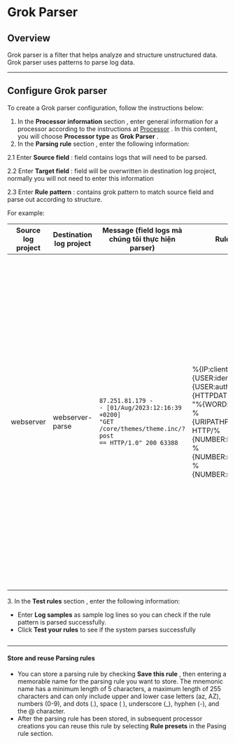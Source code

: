 # Grok Parser

## Overview <a href="#tong-quan" id="tong-quan"></a>

Grok parser is a filter that helps analyze and structure unstructured data. Grok parser uses patterns to parse log data.

***

## Configure Grok parser <a href="#cau-hinh-grok-parser" id="cau-hinh-grok-parser"></a>

To create a Grok parser configuration, follow the instructions below:

1. In the **Processor information** section , enter general information for a processor according to the instructions at [Processor](https://docs-vngcloud-vn.translate.goog/vng-cloud-document/v/vn/vmonitor/dashboards/logs/lam-viec-voi-log-pipeline/processor) . In this content, you will choose **Processor type** as **Grok Parser** .
2. In the **Parsing rule** section , enter the following information:

2.1 Enter **Source field** : field contains logs that will need to be parsed.

2.2 Enter **Target field** : field will be overwritten in destination log project, normally you will not need to enter this information

2.3 Enter **Rule pattern** : contains grok pattern to match source field and parse out according to structure.

For example:

<table data-full-width="true"><thead><tr><th width="129">Source log project</th><th width="161">Destination log project</th><th width="195">Message (field logs mà chúng tôi thực hiện parser)</th><th width="198">Rule pattern</th><th>Kết quả parser</th></tr></thead><tbody><tr><td>webserver</td><td>webserver-parse</td><td><pre><code>87.251.81.179 - 
- [01/Aug/2023:12:16:39 +0200] 
"GET /core/themes/theme.inc/?post
== HTTP/1.0" 200 63388
</code></pre></td><td>%{IP:client_ip} %{USER:ident} %{USER:auth} \[%{HTTPDATE:timestamp}\] "%{WORD:http_method} %{URIPATHPARAM:request} HTTP/%{NUMBER:http_version}" %{NUMBER:response_code} %{NUMBER:response_size}</td><td>{<br>"request": "/core/themes/theme.inc/?post==",<br>"MONTH": "Aug",<br>"response_code": "200",<br>"IPV6": null,<br>"auth": "-",<br>"HOUR": "12",<br>"ident": "-",<br>"IPV4": "87.251.81.179",<br>"BASE10NUM": [<br>"1.0",<br>"200",<br>"63388"<br>],<br>"http_version": "1.0",<br>"TIME": "12:16:39",<br>"URIQUERY": "post==",<br>"INT": "+0200",<br>"response_size": "63388",<br>"http_method": "GET",<br>"YEAR": "2023",<br>"URIPATH": "/core/themes/theme.inc/",<br>"USERNAME": [<br>"-",<br>"-"<br>],<br>"client_ip": "87.251.81.179",<br>"MINUTE": "16",<br>"SECOND": "39",<br>"MONTHDAY": "01",<br>"timestamp": "01/Aug/2023:12:16:39 +0200"<br>}</td></tr></tbody></table>

3\. In the **Test rules** section , enter the following information:

* Enter **Log samples** as sample log lines so you can check if the rule pattern is parsed successfully.
* Click **Test your rules** to see if the system parses successfully

<figure><img src="https://docs.vngcloud.vn/~gitbook/image?url=https%3A%2F%2F3672463924-files.gitbook.io%2F%7E%2Ffiles%2Fv0%2Fb%2Fgitbook-x-prod.appspot.com%2Fo%2Fspaces%252FB0NrrrdJdpYOYzRkbWp5%252Fuploads%252Fo8vatjJuVewSVSjfGCX3%252Fimage.png%3Falt%3Dmedia%26token%3De2955d05-07b6-4a16-8a13-e489d4f22a86&#x26;width=768&#x26;dpr=4&#x26;quality=100&#x26;sign=502ed872&#x26;sv=1" alt=""><figcaption></figcaption></figure>

***

#### Store and reuse Parsing rules <a href="#luu-tru-va-tai-su-dung-parsing-rule" id="luu-tru-va-tai-su-dung-parsing-rule"></a>

* You can store a parsing rule by checking **Save this rule** , then entering a memorable name for the parsing rule you want to store. The mnemonic name has a minimum length of 5 characters, a maximum length of 255 characters and can only include upper and lower case letters (az, AZ), numbers (0-9), and dots (.), space ( ), underscore (\_), hyphen (-), and the @ character.
* After the parsing rule has been stored, in subsequent processor creations you can reuse this rule by selecting **Rule presets** in the Pasing rule section.
